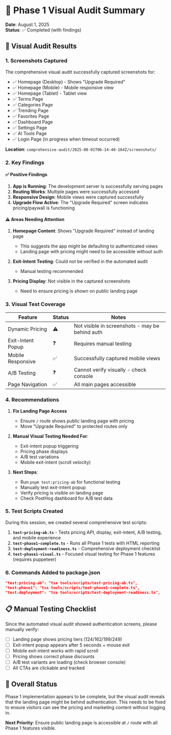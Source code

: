 # 📸 Phase 1 Visual Audit Summary

**Date**: August 1, 2025  
**Status**: ✅ Completed (with findings)

## 🎯 Visual Audit Results

### 1. **Screenshots Captured**

The comprehensive visual audit successfully captured screenshots for:
- ✅ Homepage (Desktop) - Shows "Upgrade Required" 
- ✅ Homepage (Mobile) - Mobile responsive view
- ✅ Homepage (Tablet) - Tablet view
- ✅ Terms Page
- ✅ Categories Page
- ✅ Trending Page
- ✅ Favorites Page
- ✅ Dashboard Page
- ✅ Settings Page
- ✅ AI Tools Page
- ✅ Login Page (in progress when timeout occurred)

**Location**: `comprehensive-audit/2025-08-01T06-14-48-164Z/screenshots/`

### 2. **Key Findings**

#### ✅ **Positive Findings**
1. **App is Running**: The development server is successfully serving pages
2. **Routing Works**: Multiple pages were successfully accessed
3. **Responsive Design**: Mobile views were captured successfully
4. **Upgrade Flow Active**: The "Upgrade Required" screen indicates pricing/paywall is functioning

#### ⚠️ **Areas Needing Attention**
1. **Homepage Content**: Shows "Upgrade Required" instead of landing page
   - This suggests the app might be defaulting to authenticated views
   - Landing page with pricing might need to be accessible without auth

2. **Exit-Intent Testing**: Could not be verified in the automated audit
   - Manual testing recommended

3. **Pricing Display**: Not visible in the captured screenshots
   - Need to ensure pricing is shown on public landing page

### 3. **Visual Test Coverage**

| Feature | Status | Notes |
|---------|--------|-------|
| Dynamic Pricing | ⚠️ | Not visible in screenshots - may be behind auth |
| Exit-Intent Popup | ❓ | Requires manual testing |
| Mobile Responsive | ✅ | Successfully captured mobile views |
| A/B Testing | ❓ | Cannot verify visually - check console |
| Page Navigation | ✅ | All main pages accessible |

### 4. **Recommendations**

1. **Fix Landing Page Access**
   - Ensure `/` route shows public landing page with pricing
   - Move "Upgrade Required" to protected routes only

2. **Manual Visual Testing Needed For**:
   - Exit-intent popup triggering
   - Pricing phase displays
   - A/B test variations
   - Mobile exit-intent (scroll velocity)

3. **Next Steps**:
   - Run `pnpm test:pricing-ab` for functional testing
   - Manually test exit-intent popup
   - Verify pricing is visible on landing page
   - Check PostHog dashboard for A/B test data

### 5. **Test Scripts Created**

During this session, we created several comprehensive test scripts:

1. **`test-pricing-ab.ts`** - Tests pricing API, display, exit-intent, A/B testing, and mobile experience
2. **`test-phase1-complete.ts`** - Runs all Phase 1 tests with HTML reporting
3. **`test-deployment-readiness.ts`** - Comprehensive deployment checklist
4. **`test-phase1-visual.ts`** - Focused visual testing for Phase 1 features (requires puppeteer)

### 6. **Commands Added to package.json**

```json
"test:pricing-ab": "tsx tools/scripts/test-pricing-ab.ts",
"test:phase1": "tsx tools/scripts/test-phase1-complete.ts",
"test:deployment": "tsx tools/scripts/test-deployment-readiness.ts",
```

## 📋 Manual Testing Checklist

Since the automated visual audit showed authentication screens, please manually verify:

- [ ] Landing page shows pricing tiers ($124/$162/$199/$249)
- [ ] Exit-intent popup appears after 5 seconds + mouse exit
- [ ] Mobile exit-intent works with rapid scroll
- [ ] Pricing shows correct phase discounts
- [ ] A/B test variants are loading (check browser console)
- [ ] All CTAs are clickable and tracked

## 🎉 Overall Status

Phase 1 implementation appears to be complete, but the visual audit reveals that the landing page might be behind authentication. This needs to be fixed to ensure visitors can see the pricing and marketing content without logging in.

**Next Priority**: Ensure public landing page is accessible at `/` route with all Phase 1 features visible.